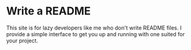 # Write a README

This site is for lazy developers like me who don't write README files. I provide a simple interface to get you up and running with one suited for your project.
